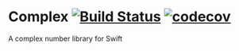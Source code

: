 # Complex [![Build Status](https://travis-ci.org/isaac-webb/Complex.svg?branch=master)](https://travis-ci.org/isaac-webb/Complex) [![codecov](https://codecov.io/gh/isaac-webb/Complex/branch/master/graph/badge.svg)](https://codecov.io/gh/isaac-webb/Complex)

A complex number library for Swift
